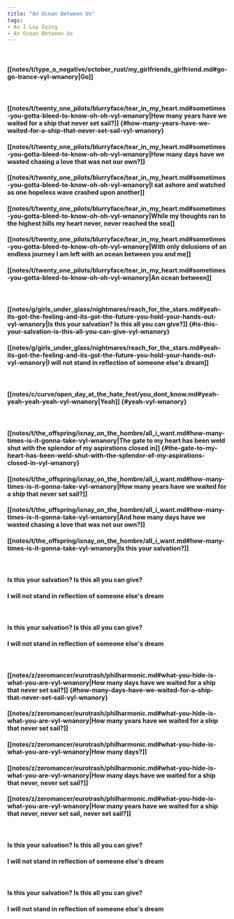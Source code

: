 ```yaml
---
title: "An Ocean Between Us"
tags:
- As I Lay Dying
- An Ocean Between Us
---
```

&nbsp;
#### [[notes/t/type_o_negative/october_rust/my_girlfriends_girlfriend.md#go-go-trance-vyl-wnanory|Go]]
&nbsp;
#### [[notes/t/twenty_one_pilots/blurryface/tear_in_my_heart.md#sometimes-you-gotta-bleed-to-know-oh-oh-vyl-wnanory|How many years have we waited for a ship that never set sail?]] {#how-many-years-have-we-waited-for-a-ship-that-never-set-sail-vyl-wnanory}
#### [[notes/t/twenty_one_pilots/blurryface/tear_in_my_heart.md#sometimes-you-gotta-bleed-to-know-oh-oh-vyl-wnanory|How many days have we wasted chasing a love that was not our own?]]
#### [[notes/t/twenty_one_pilots/blurryface/tear_in_my_heart.md#sometimes-you-gotta-bleed-to-know-oh-oh-vyl-wnanory|I sat ashore and watched as one hopeless wave crashed upon another]]
#### [[notes/t/twenty_one_pilots/blurryface/tear_in_my_heart.md#sometimes-you-gotta-bleed-to-know-oh-oh-vyl-wnanory|While my thoughts ran to the highest hills my heart never, never reached the sea]]
#### [[notes/t/twenty_one_pilots/blurryface/tear_in_my_heart.md#sometimes-you-gotta-bleed-to-know-oh-oh-vyl-wnanory|With only delusions of an endless journey I am left with an ocean between you and me]]
#### [[notes/t/twenty_one_pilots/blurryface/tear_in_my_heart.md#sometimes-you-gotta-bleed-to-know-oh-oh-vyl-wnanory|An ocean between]]
&nbsp;
#### [[notes/g/girls_under_glass/nightmares/reach_for_the_stars.md#yeah-its-got-the-feeling-and-its-got-the-future-you-hold-your-hands-out-vyl-wnanory|Is this your salvation? Is this all you can give?]] {#is-this-your-salvation-is-this-all-you-can-give-vyl-wnanory}
#### [[notes/g/girls_under_glass/nightmares/reach_for_the_stars.md#yeah-its-got-the-feeling-and-its-got-the-future-you-hold-your-hands-out-vyl-wnanory|I will not stand in reflection of someone else's dream]]
&nbsp;
#### [[notes/c/curve/open_day_at_the_hate_fest/you_dont_know.md#yeah-yeah-yeah-yeah-vyl-wnanory|Yeah]] {#yeah-vyl-wnanory}
&nbsp;
#### [[notes/t/the_offspring/ixnay_on_the_hombre/all_i_want.md#how-many-times-is-it-gonna-take-vyl-wnanory|The gate to my heart has been weld shut with the splendor of my aspirations closed in]] {#the-gate-to-my-heart-has-been-weld-shut-with-the-splendor-of-my-aspirations-closed-in-vyl-wnanory}
#### [[notes/t/the_offspring/ixnay_on_the_hombre/all_i_want.md#how-many-times-is-it-gonna-take-vyl-wnanory|How many years have we waited for a ship that never set sail?]]
#### [[notes/t/the_offspring/ixnay_on_the_hombre/all_i_want.md#how-many-times-is-it-gonna-take-vyl-wnanory|And how many days have we wasted chasing a love that was not our own?]]
#### [[notes/t/the_offspring/ixnay_on_the_hombre/all_i_want.md#how-many-times-is-it-gonna-take-vyl-wnanory|Is this your salvation?]]
&nbsp;
#### Is this your salvation? Is this all you can give?
#### I will not stand in reflection of someone else's dream
&nbsp;
#### Is this your salvation? Is this all you can give?
#### I will not stand in reflection of someone else's dream
&nbsp;
#### [[notes/z/zeromancer/eurotrash/philharmonic.md#what-you-hide-is-what-you-are-vyl-wnanory|How many days have we waited for a ship that never set sail?]] {#how-many-days-have-we-waited-for-a-ship-that-never-set-sail-vyl-wnanory}
#### [[notes/z/zeromancer/eurotrash/philharmonic.md#what-you-hide-is-what-you-are-vyl-wnanory|How many years have we waited for a ship that never set sail?]]
#### [[notes/z/zeromancer/eurotrash/philharmonic.md#what-you-hide-is-what-you-are-vyl-wnanory|How many days?]]
#### [[notes/z/zeromancer/eurotrash/philharmonic.md#what-you-hide-is-what-you-are-vyl-wnanory|How many days have we waited for a ship that never, never set sail?]]
#### [[notes/z/zeromancer/eurotrash/philharmonic.md#what-you-hide-is-what-you-are-vyl-wnanory|How many years have we waited for a ship that never, never set sail, never set sail?]]
&nbsp;
#### Is this your salvation? Is this all you can give?
#### I will not stand in reflection of someone else's dream
&nbsp;
#### Is this your salvation? Is this all you can give?
#### I will not stand in reflection of someone else's dream
